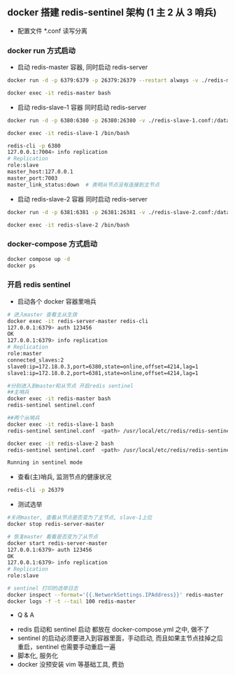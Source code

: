 ## docker 搭建 redis-sentinel 架构 (1 主 2 从 3 哨兵)

- 配置文件 \*.conf 读写分离

### docker run 方式启动

- 启动 redis-master 容器, 同时启动 redis-server

```sh
docker run -d -p 6379:6379 -p 26379:26379 --restart always -v ./redis-master.conf:/data/redis.conf -v ./sentinel.conf:/data/sentinel.conf --name redis-master redis:latest redis-server redis.conf

docker exec -it redis-master bash
```

- 启动 redis-slave-1 容器 同时启动 redis-server

```sh
docker run -d -p 6380:6380 -p 26380:26380 -v ./redis-slave-1.conf:/data/redis.conf -v ./sentinel2.conf:/data/sentinel.conf --name redis-slave-1 redis:latest redis-server redis.conf

docker exec -it redis-slave-1 /bin/bash

redis-cli -p 6380
127.0.0.1:7004> info replication
# Replication
role:slave
master_host:127.0.0.1
master_port:7003
master_link_status:down  # 表明从节点没有连接到主节点
```

- 启动 redis-slave-2 容器 同时启动 redis-server

```sh
docker run -d -p 6381:6381 -p 26381:26381 -v ./redis-slave-2.conf:/data/redis.conf -v ./sentinel3.conf:/data/sentinel.conf --name redis-slave-2 redis:latest redis-server redis.conf

docker exec -it redis-slave-2 /bin/bash
```

### docker-compose 方式启动

```sh
docker compose up -d
docker ps
```

### 开启 redis sentinel

- 启动各个 docker 容器里哨兵

```sh
# 进入master 查看主从生效
docker exec -it redis-server-master redis-cli
127.0.0.1:6379> auth 123456
OK
127.0.0.1:6379> info replication
# Replication
role:master
connected_slaves:2
slave0:ip=172.18.0.3,port=6380,state=online,offset=4214,lag=1
slave1:ip=172.18.0.2,port=6381,state=online,offset=4214,lag=1

#分别进入到master和从节点 开启redis sentinel
##主哨兵
docker exec -it redis-master bash
redis-sentinel sentinel.conf

##两个从哨兵
docker exec -it redis-slave-1 bash
redis-sentinel sentinel.conf  <path> /usr/local/etc/redis/redis-sentinel.conf

docker exec -it redis-slave-2 bash
redis-sentinel sentinel.conf  <path> /usr/local/etc/redis/redis-sentinel.conf

Running in sentinel mode
```

- 查看(主)哨兵, 监测节点的健康状况

```sh
redis-cli -p 26379
```

- 测试选举

```sh
#关闭master, 查看从节点是否变为了主节点, slave-1上位
docker stop redis-server-master

# 恢复master 看看是否变为了从节点
docker start redis-server-master
127.0.0.1:6379> auth 123456
OK
127.0.0.1:6379> info replication
# Replication
role:slave

# sentinel 打印的选举日志
docker inspect --format='{{.NetworkSettings.IPAddress}}' redis-master
docker logs -f -t --tail 100 redis-master
```

- Q & A

* redis 启动和 sentinel 启动 都放在 docker-compose.yml 之中, 做不了
* sentinel 的启动必须要进入到容器里面，手动启动, 而且如果主节点挂掉之后重启，sentinel 也需要手动重启一遍
* 脚本化, 服务化
* docker 没预安装 vim 等基础工具, 费劲
